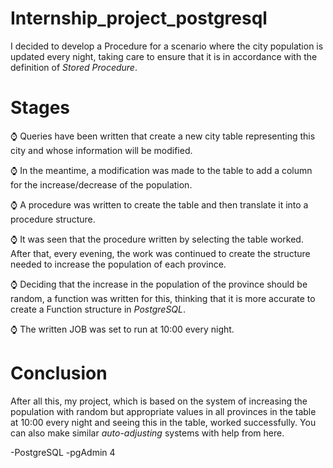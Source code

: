 # Internship_project_postgresql
I decided to develop a Procedure for a scenario where the city population is updated every night, taking care to ensure that it is in accordance with the definition of <i>Stored Procedure</i>.

# Stages

:watch: Queries have been written that create a new city table representing this city and whose information will be modified.

:watch: In the meantime, a modification was made to the table to add a column for the increase/decrease of the population.

:watch: A procedure was written to create the table and then translate it into a procedure structure.

:watch: It was seen that the procedure written by selecting the table worked. After that, every evening, the work was continued to create the structure needed to increase the population of each province.

:watch: Deciding that the increase in the population of the province should be random, a function was written for this, thinking that it is more accurate to create a Function structure in <i>PostgreSQL</i>.

:watch: The written JOB was set to run at 10:00 every night.

# Conclusion

After all this, my project, which is based on the system of increasing the population with random but appropriate values in all provinces in the table at 10:00 every night and seeing this in the table, worked successfully. You can also make similar <i>auto-adjusting</i> systems with help from here.

-PostgreSQL
-pgAdmin 4



